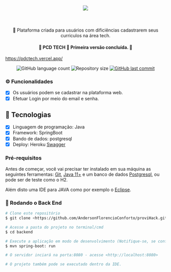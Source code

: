 <h1 align="center">
    <img src="https://i.imgur.com/V6SW4Cx.png" /><br><br>
</h1>

<p align="center">🚀 Plataforma criada para usuários com dificiências cadastrarem seus curriculos na área tech.</p>

<h4 align="center"> 
	🚧  PCD TECH 🚀 Primeira versão concluída.  🚧
</h4>

https://pdctech.vercel.app/

<p align="center">
  <img alt="GitHub language count" src="https://img.shields.io/github/languages/count/AndersonFlorencioConforto/proviHack?color=%2304D361&style=flat">

  <img alt="Repository size" src="https://img.shields.io/github/repo-size/AndersonFlorencioConforto/proviHack?style=flat">
  
  <a href="https://github.com/jessicacordeiro/Projeto-Integrador-Generation/commits/master">
    <img alt="GitHub last commit" src="https://img.shields.io/github/last-commit/AndersonFlorencioConforto/proviHack?style=flat">
  </a>
</p>

### ⚙️ Funcionalidades

- [x] Os usuários podem se cadastrar na plataforma web.
- [x] Efetuar Login por meio do email e senha.

## 🚀 Tecnologias

- [x] Linguagem de programação: Java
- [x] Framework: SpringBoot
- [x] Bando de dados: postgresql
- [x] Deploy: Heroku [Swagger](https://pcdtech.herokuapp.com/swagger-ui.html)

### Pré-requisitos

Antes de começar, você vai precisar ter instalado em sua máquina as seguintes ferramentas:
[Git](https://git-scm.com), [Java 11+](https://www.oracle.com/br/java/technologies/javase/jdk11-archive-downloads.html) e um banco de dados 
[Postgresql](https://www.postgresql.org/), ou pode ser de teste como o H2.

Além disto uma IDE para JAVA como por exemplo o [Eclipse](https://www.eclipse.org/downloads/packages/release/oxygen/3a/eclipse-ide-java-developers).

### 🎲 Rodando o Back End

```bash
# Clone este repositório
$ git clone <https://github.com/AndersonFlorencioConforto/proviHack.git>

# Acesse a pasta do projeto no terminal/cmd
$ cd backend

# Execute a aplicação em modo de desenvolvimento (Notifique-se, se configurou um banco de dados localmente, ou altere o perfil do application.properties para test)
$ mvn spring-boot: run

# O servidor inciará na porta:8080 - acesse <http://localhost:8080>

# O projeto também pode se executado dentro da IDE.
```


